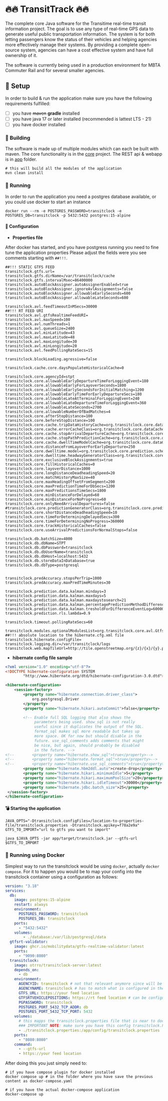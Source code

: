 # :fire::fire: TransitTrack :fire::fire:

The complete core Java software for the Transitime real-time transit information project. The goal is to use any type of real-time GPS data to generate useful public transportation information. The system is for both letting passengers know the status of their vehicles and helping agencies more effectively manage their systems. By providing a complete open-source system, agencies can have a cost effective system and have full ownership of it. 

The software is currently being used in a production environment for MBTA Commuter Rail and for several smaller agencies.

## :hammer: Setup
In order to build & run the application make sure you have the following requirements fulfilled:
- [ ] you have ~~maven~~ **gradle** installed
- [ ] you have java 17 or later installed (recommended is lattest LTS - 21)
- [ ] you have docker installed

### :wrench: Building
The software is made up of multiple modules which can each be built with maven.
The core functionality is in the [core](core) project. The REST api & webapp is in [app](app) folder.

```shell
# this will build all the modules of the application
mvn clean install
```

### :runner: Running
In order to run the application you need a postgres database available, or you could use docker to start an instance
```shell
docker run --rm -e POSTGRES_PASSWORD=transitclock -e POSTGRES_DB=transitclock -p 5432:5432 postgres:15-alpine
```

#### :blue_book: Configuration
- **Properties file**

After docker has started, and you have postgress running you need to fine tune the application properties
Please adjust the fields were you see comments starting with ```##!!!```.

```properties
##!!! STATIC GTFS FEED
transitclock.gtfs.url=
transitclock.gtfs.dirName=/var/transitclock/cache
transitclock.gtfs.intervalMsec=86400000
transitclock.autoBlockAssigner.autoAssignerEnabled=true
transitclock.autoBlockAssigner.ignoreAvlAssignments=false
transitclock.autoBlockAssigner.allowableEarlySeconds=600
transitclock.autoBlockAssigner.allowableLateSeconds=600

transitclock.avl.feedTimeoutInMSecs=30000
##!!! RT FEED URI
transitclock.avl.gtfsRealtimeFeedURI=
transitclock.avl.maxSpeed=100
transitclock.avl.numThreads=1
transitclock.avl.queueSize=2400
transitclock.avl.minLatitude=43
transitclock.avl.maxLatitude=48
transitclock.avl.maxLongitude=30
transitclock.avl.minLongitude=20
transitclock.avl.feedPollingRateSecs=15

transitclock.blockLoading.agressive=false

transitclock.cache.core.daysPopulateHistoricalCache=0

transitclock.core.agencyId=stpt
transitclock.core.allowableEarlyDepartureTimeForLoggingEvent=180
transitclock.core.allowableEarlyForLayoverSeconds=1800
transitclock.core.allowableEarlySecondsForInitialMatching=1200
transitclock.core.allowableEarlyTimeForEarlyDepartureSecs=180
transitclock.core.allowableLateAtTerminalForLoggingEvent=240
transitclock.core.allowableLateDepartureTimeForLoggingEvent=360
transitclock.core.allowableLateSeconds=2700
transitclock.core.allowableNumberOfBadMatches=4
transitclock.core.afterStopDistance=100
transitclock.core.beforeStopDistance=100
transitclock.core.cache.tripDataHistoryCache=org.transitclock.core.dataCache.ehcache.scheduled.TripDataHistoryCache
transitclock.core.cache.errorCacheClass=org.transitclock.core.dataCache.ehcache.KalmanErrorCache
transitclock.core.cache.stopArrivalDepartureCache=org.transitclock.core.dataCache.ehcache.StopArrivalDepartureCache
transitclock.core.cache.stopPathPredictionCache=org.transitclock.core.dataCache.StopPathPredictionCache
transitclock.core.cache.dwellTimeModelCache=org.transitclock.core.dataCache.ehcache.scheduled.DwellTimeModelCache
transitclock.core.distanceFromLayoverForEarlyDeparture=250
transitclock.core.dwelltime.model=org.transitclock.core.prediction.scheduled.dwell.DwellAverage
transitclock.core.dwelltime.headwayGeneratorClass=org.transitclock.core.headwaygenerator.LastArrivalsHeadwayGenerator
transitclock.core.exclusiveBlockAssignments=true
transitclock.core.fillHistoricalCaches=0
transitclock.core.layoverDistance=1000
transitclock.core.longDistanceDeadheadingSpeed=20
transitclock.core.matchHistoryMaxSize=40
transitclock.core.maxHeadingOffsetFromSegment=200
transitclock.core.maxPredictionTimeForDbSecs=1200
transitclock.core.maxPredictionsTimeSecs=1800
transitclock.core.minDistanceForDelayed=60
transitclock.core.minDistanceForNoProgress=60
transitclock.core.onlyNeedArrivalDepartures=false
#transitclock.core.predictionGeneratorClass=org.transitclock.core.prediction.scheduled.traveltime.kalman.KalmanPredictionGeneratorImpl
transitclock.core.shortDistanceDeadheadingSpeed=10
transitclock.core.timeForDeterminingDelayedSecs=300
transitclock.core.timeForDeterminingNoProgress=360000
transitclock.core.trackHistoricalCaches=false
transitclock.core.useArrivalPredictionsForNormalStops=false

transitclock.db.batchSize=4000
transitclock.db.dbName=STPT
transitclock.db.dbPassword=transitclock
transitclock.db.dbUserName=transitclock
transitclock.db.dbHost=localhost:5432
transitclock.db.storeDataInDatabase=true
transitclock.db.dbType=postgresql


transitclock.predAccuracy.stopsPerTrip=1000
transitclock.predAccuracy.maxPredTimeMinutes=30

transitclock.prediction.data.kalman.mindays=3
transitclock.prediction.data.kalman.maxdays=5
transitclock.prediction.data.kalman.maxdaystosearch=21
transitclock.prediction.data.kalman.percentagePredictionMethodDifferencene=50
transitclock.prediction.data.kalman.tresholdForDifferenceEventLog=60000
transitclock.prediction.rls.lambda=0.9

transitclock.timeout.pollingRateSecs=60

transitclock.modules.optionalModulesList=org.transitclock.core.avl.GtfsRealtimeModule;org.transitclock.core.prediction.accuracy.PredictionAccuracyModule;org.transitclock.gtfs.GtfsUpdatedModule
##!!! absolute location to the hibernate.cfg.xml file
transitclock.hibernate.configFile=
transitclock.logging.dir=/var/transitclock/logs
transitclock.web.mapTileUrl=http://tile.openstreetmap.org/{z}/{x}/{y}.png
```

- **hibernate config file sample**
```xml
<?xml version="1.0" encoding="utf-8"?>
<!DOCTYPE hibernate-configuration SYSTEM
        "http://www.hibernate.org/dtd/hibernate-configuration-3.0.dtd">

<hibernate-configuration>
    <session-factory>
        <property name="hibernate.connection.driver_class">
            org.postgresql.Driver
        </property>
        <property name="hibernate.hikari.autoCommit">false</property>

        <!-- Enable full SQL logging that also shows the
             parameters being used. show_sql is not really
             useful since it duplicates the output of the SQL.
             format_sql makes sql more readable but takes up
             more space. OK for now but should disable in the
             future. use_sql_comments adds comments that might
             be nice, but again, should probably be disabled
             in the future. -->
<!--        <property name="hibernate.show_sql">true</property>-->
<!--        <property name="hibernate.format_sql">true</property>-->
<!--        <property name="hibernate.use_sql_comments">true</property>-->
        <property name="hibernate.hbm2ddl.auto">create-drop</property>
        <property name="hibernate.hikari.minimumIdle">5</property>
        <property name="hibernate.hikari.maximumPoolSize">20</property>
        <property name="hibernate.hikari.idleTimeout">30000</property>
        <property name="hibernate.jdbc.batch_size">25</property>
 </session-factory>
</hibernate-configuration>
```

#### :bomb: Starting the application
```shell
JAVA_OPTS="-Dtransitclock.configFiles=/location-to-properties-file/transitclock.properties -Dtransitclock.apikey=f78a2e9a"
GTFS_TO_IMPORT="url to gtfs you want to import"

java $JAVA_OPTS -jar app/target/transitclock.jar --gtfs-url $GTFS_TO_IMPORT
```

### :whale: Running using Docker
Simplest way to run the transitclock would be using ```docker```, actually ```docker compose```. For it to happen you would be to map your config into the transitclock container using a configuration as follows:
```yaml
version: "3.18"
services:
  db:
    image: postgres:15-alpine
    restart: always
    environment:
      POSTGRES_PASSWORD: transitclock
      POSTGRES_DB: transitclock
    ports:
      - "5432:5432"
    volumes:
        - ./database:/var/lib/postgresql/data
  gtfsrt-validator:
    image: ghcr.io/mobilitydata/gtfs-realtime-validator:latest
    ports:
      - "9090:8080"
  transitclock:
    image: otrro/transitclock-server:latest
    depends_on:
      - db
    environment:
      AGENCYID: transitclock # not that relevant anymore since will be coming from your file
      AGENCYNAME: transitclock # has to match what is configured in the file for transitclock.db.dbName and should match POSTGRES_DB specified for postgress
      GTFS_URL: https://your feed location
      GTFSRTVEHICLEPOSITIONS: https://rt feed location # can be configured in the file directly
      PGPASSWORD: transitclock
      POSTGRES_PORT_5432_TCP_ADDR: db
      POSTGRES_PORT_5432_TCP_PORT: 5432
    volumes:
      # this mapps the transitclock.properties file that is near to docker-compose file to the one in container that is used by the app
      ### IMPORTANT NOTE: make sure you have this config transitclock.hibernate.configFile=/app/config/hibernate.cfg.xml
      - ./transitclock.properties:/app/config/transitclock.properties
    ports:
      - "8080:8080"
    command:
      - --gtfs-url
      - https://your feed location
```

After doing this you just simply need to:
```shell
# if you have compose plugin for docker installed
docker compose up # in the folder where you have save the previous content as docker-compose.yaml

# if you have the actual docker-compose application
docker-compose up
```
